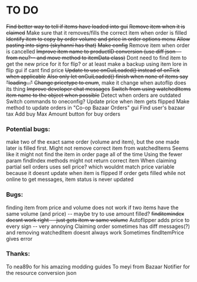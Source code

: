 # TO DO
~~Find better way to tell if items have loaded into gui~~
~~Remove item when it is claimed~~
Make sure that it removes/fills the correct item when order is filled
~~Identify item to copy by order volume and price in order options menu~~
~~Allow pasting into signs (skyhanni has that)~~
~~Make config~~
Remove item when order is cancelled
~~Improve item name to productID conversion (use diff json --from neu?-- and move method to itemData class)~~
Dont need to find item to get the new price for it for flip? or at least make a backup using item lore in flip gui if cant find price
~~Update to use onGuiLoaded() instead of onTick when applicable~~
~~Also only let onGuiLoaded() finish when none of items say "loading..."~~
~~Change pricetype to enum~~, make it change when autoflip does its thing
~~Improve developer chat messages~~
~~Switch from using watchedItems item name to the object when possible~~
Detect when orders are outdated
Switch commands to oneconfig?
Update price when item gets flipped
Make method to update orders in "Co-op Bazaar Orders" gui
Find user's bazaar tax
Add buy Max Amount button for buy orders

### Potential bugs:
make two of the exact same order (volume and item), but the one made later is filled first. Might not remove correct item from watchedItems
Seems like it might not find the item in order page all of the time
Using the fewer param findIndex methods might not return correct item
When claiming partial sell orders uses sell price? which wouldnt match price variable because it doesnt update when item is flipped
If order gets filled while not online to get messages, item status is never updated

### Bugs:
finding item from price and volume does not work if two items have the same volume (and price) -- maybe try to use amount filled?
~~finditemindex doesnt work right -- just gets item w same volume~~
Autoflipper adds price to every sign -- very annoying
Claiming order sometimes has diff messages(?) and removing watchedItem doesnt always work
Sometimes findItemPrice gives error

### Thanks:
To nea89o for his amazing modding guides
To meyi from Bazaar Notifier for the resource conversion json

